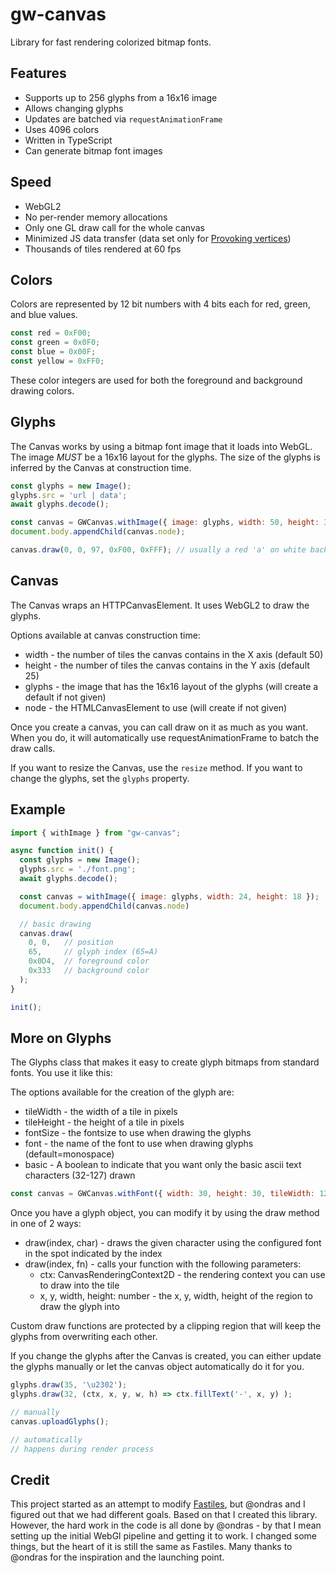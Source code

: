# gw-canvas

Library for fast rendering colorized bitmap fonts. 

## Features

  - Supports up to 256 glyphs from a 16x16 image
  - Allows changing glyphs
  - Updates are batched via `requestAnimationFrame`
  - Uses 4096 colors
  - Written in TypeScript
  - Can generate bitmap font images

## Speed

  - WebGL2
  - No per-render memory allocations
  - Only one GL draw call for the whole canvas
  - Minimized JS data transfer (data set only for [Provoking vertices](https://www.khronos.org/opengl/wiki/Primitive#Provoking_vertex))
  - Thousands of tiles rendered at 60 fps

## Colors

Colors are represented by 12 bit numbers with 4 bits each for red, green, and blue values.

```js
const red = 0xF00;
const green = 0x0F0;
const blue = 0x00F;
const yellow = 0xFF0;
```

These color integers are used for both the foreground and background drawing colors.

## Glyphs

The Canvas works by using a bitmap font image that it loads into WebGL.  The image *MUST* be a 16x16 layout for the glyphs.  The size of the glyphs is inferred by the Canvas at construction time.

```js
const glyphs = new Image();
glyphs.src = 'url | data';
await glyphs.decode();

const canvas = GWCanvas.withImage({ image: glyphs, width: 50, height: 38 });
document.body.appendChild(canvas.node);

canvas.draw(0, 0, 97, 0xF00, 0xFFF); // usually a red 'a' on white background.
```

## Canvas

The Canvas wraps an HTTPCanvasElement.  It uses WebGL2 to draw the glyphs.

Options available at canvas construction time:
- width - the number of tiles the canvas contains in the X axis (default 50)
- height - the number of tiles the canvas contains in the Y axis (default 25)
- glyphs - the image that has the 16x16 layout of the glyphs (will create a default if not given)
- node - the HTMLCanvasElement to use (will create if not given)

Once you create a canvas, you can call draw on it as much as you want.  When you do, it will automatically use requestAnimationFrame to batch the draw calls.

If you want to resize the Canvas, use the `resize` method.  If you want to change the glyphs, set the `glyphs` property.

## Example

```js
import { withImage } from "gw-canvas";

async function init() {
  const glyphs = new Image();
  glyphs.src = './font.png';
  await glyphs.decode();

  const canvas = withImage({ image: glyphs, width: 24, height: 18 });
  document.body.appendChild(canvas.node)

  // basic drawing
  canvas.draw(
  	0, 0,   // position
  	65,     // glyph index (65=A)
  	0x0D4,  // foreground color 
  	0x333   // background color 
  );
}

init();
```

## More on Glyphs

The Glyphs class that makes it easy to create glyph bitmaps from standard fonts.  You use it like this:

The options available for the creation of the glyph are:
* tileWidth - the width of a tile in pixels
* tileHeight - the height of a tile in pixels
* fontSize - the fontsize to use when drawing the glyphs
* font - the name of the font to use when drawing glyphs (default=monospace)
* basic - A boolean to indicate that you want only the basic ascii text characters (32-127) drawn

```js
const canvas = GWCanvas.withFont({ width: 30, height: 30, tileWidth: 12, tileHeight: 12, fontSize: 14, font: 'monospace' });
```

Once you have a glyph object, you can modify it by using the draw method in one of 2 ways:
* draw(index, char) - draws the given character using the configured font in the spot indicated by the index
* draw(index, fn) - calls your function with the following parameters:
  - ctx: CanvasRenderingContext2D - the rendering context you can use to draw into the tile
  - x, y, width, height: number - the x, y, width, height of the region to draw the glyph into

Custom draw functions are protected by a clipping region that will keep the glyphs from overwriting each other.

If you change the glyphs after the Canvas is created, you can either update the glyphs manually or let the canvas object automatically do it for you.

```js
glyphs.draw(35, '\u2302');
glyphs.draw(32, (ctx, x, y, w, h) => ctx.fillText('-', x, y) );

// manually
canvas.uploadGlyphs();

// automatically
// happens during render process
```

## Credit

This project started as an attempt to modify [Fastiles](https://github.com/ondras/fastiles), but @ondras and I figured out that we had different goals.  Based on that I created this library.  However, the hard work in the code is all done by @ondras - by that I mean setting up the initial WebGl pipeline and getting it to work.  I changed some things, but the heart of it is still the same as Fastiles.  Many thanks to @ondras for the inspiration and the launching point.
